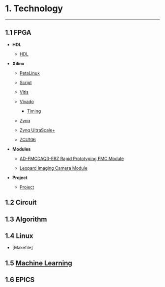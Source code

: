 
# 1. Technology
---


## 1.1 FPGA

- **HDL**
    - [HDL](tech/fpga/hdl/vhdl-type-conversion.md)

- **Xilinx**

    - [PetaLinux](tech/fpga/xilinx/petalinux/petalinux.md)

    - [Script](tech/fpga/xilinx/script/make.md)

    - [Vitis](tech/fpga/xilinx/vitis/vitis.md)
    
    - [Vivado](tech/fpga/xilinx/vivado/vivado.md)
    
        - [Timing](tech/fpga/xilinx/vivado/timing/timing.md)
    
    - [Zynq](tech/fpga/xilinx/zynq/zynq.md)

    - [Zynq UltraScale+](tech/fpga/xilinx/zynq-ultrascale/zynq-ultrascale.md)

    - [ZCU106](tech/fpga/xilinx/eval/zcu106/zcu106.md)

- **Modules**

    - [AD-FMCDAQ3-EBZ Rapid Prototyping FMC Module](tech/fpga/modules/ad-fmcdaq3/fmcdaq3.md)
            
    - [Leopard Imaging Camera Module](tech/fpga/modules/li-imx274mipi-fmc/li-imx274mipi-fmc.md)
    
- **Project**

    - [Project](tech/fpga/project/project.md)



## 1.2 Circuit


## 1.3 Algorithm


## 1.4 Linux

- [Makefile]


## 1.5 [Machine Learning](tech/machine-learning/machine-learning.md)

## 1.6 EPICS
